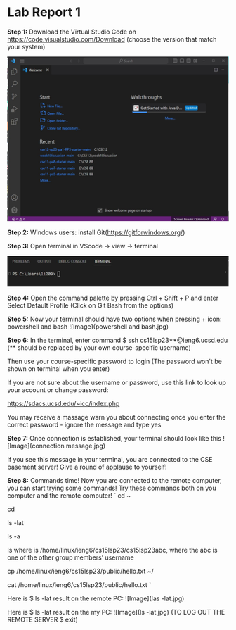 Lab Report 1
============
**Step 1:** Download the Virtual Studio Code on https://code.visualstudio.com/Download (choose the version that match your system)

![Image](VScode.jpg)

**Step 2:** Windows users: install Git(https://gitforwindows.org/)


**Step 3:** Open terminal in VScode -> view -> terminal

![Image](terminal.jpg)

**Step 4:** Open the command palette by pressing Ctrl + Shift + P and enter Select Default Profile (Click on Git Bash from the options)

**Step 5:** Now your terminal should have two options when pressing + icon: powershell and bash
![Image](powershell and bash.jpg)

**Step 6:** In the terminal, enter command $ ssh cs15lsp23**@ieng6.ucsd.edu (** should be replaced by your own course-specific username)

Then use your course-specific password to login (The password won't be shown on terminal when you enter)

If you are not sure about the username or password, use this link to look up your account or change password:

https://sdacs.ucsd.edu/~icc/index.php

You may receive a massage warn you about connecting once you enter the correct password - ignore the message and type yes

**Step 7:** Once connection is established, your terminal should look like this
![Image](connection message.jpg)

If you see this message in your terminal, you are connected to the CSE basement server! Give a round of applause to yourself!

**Step 8:** Commands time!
Now you are connected to the remote computer, you can start trying some commands! Try these commands both on you computer and the remote computer!
`
cd ~

cd

ls -lat

ls -a

ls <directory> where <directory> is /home/linux/ieng6/cs15lsp23/cs15lsp23abc, where the abc is one of the other group members’ username

cp /home/linux/ieng6/cs15lsp23/public/hello.txt ~/

cat /home/linux/ieng6/cs15lsp23/public/hello.txt
`

Here is $ ls -lat result on the remote PC:
![Image](las -lat.jpg)

Here is $ ls -lat result on the my PC:
![Image](ls -lat.jpg)
(TO LOG OUT THE REMOTE SERVER $ exit)
